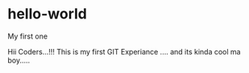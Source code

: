 # hello-world
My first one

Hii Coders...!!!
This is my first GIT Experiance ....
and its kinda cool ma boy.....
